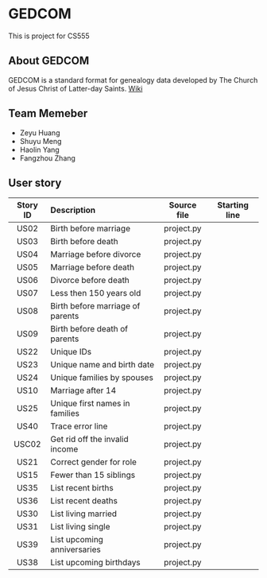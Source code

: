 # GEDCOM

This is project for CS555

## About GEDCOM

GEDCOM is a standard format for genealogy data developed by The Church of Jesus Christ of Latter-day Saints. [Wiki](https://en.wikipedia.org/wiki/GEDCOM)

## Team Memeber

* Zeyu Huang
* Shuyu Meng
* Haolin Yang
* Fangzhou Zhang


## User story 

| Story ID | Description                      | Source file | Starting line |
| :------: | :------------------------------- | :---------: | :-----------: |
|   US02   | Birth before marriage            | project.py  |               |
|   US03   | Birth before death               | project.py  |               |
|   US04   | Marriage before divorce          | project.py  |               |
|   US05   | Marriage before death            | project.py  |               |
|   US06   | Divorce before death             | project.py  |               |
|   US07   | Less then 150 years old          | project.py  |               |
|   US08   | Birth before marriage of parents | project.py  |               |
|   US09   | Birth before death of parents    | project.py  |               |
|   US22   | Unique IDs                       | project.py  |               |
|   US23   | Unique name and birth date       | project.py  |               |
|   US24   | Unique families by spouses       | project.py  |               |
|   US10   | Marriage after 14                | project.py  |               |
|   US25   | Unique first names in families   | project.py  |               |
|   US40   | Trace error line                 | project.py  |               |
|  USC02   | Get rid off the invalid income   | project.py  |               |
|   US21   | Correct gender for role          | project.py  |               |
|   US15   | Fewer than 15 siblings           | project.py  |               |
|   US35   | List recent births               | project.py  |               |
|   US36   | List recent deaths               | project.py  |               |
|   US30   | List living married              | project.py  |               |
|   US31   | List living single               | project.py  |               |
|   US39   | List upcoming anniversaries      | project.py  |               |
|   US38   | List upcoming birthdays          | project.py  |               |